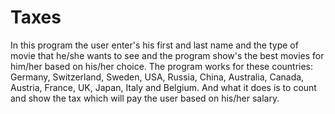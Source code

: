 # Taxes
In this program the user enter's his first and last name and the type of movie that he/she wants to see and the program show's the best movies for him/her based on his/her choice.
The program works for these countries: Germany, Switzerland, Sweden, USA, Russia, China, Australia, Canada, Austria, France, UK, Japan, Italy and Belgium. 
And what it does is to count and show the tax which will pay the user based on his/her salary. 
